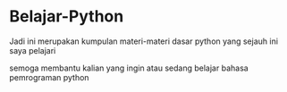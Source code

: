 # Belajar-Python

Jadi ini merupakan kumpulan materi-materi dasar python yang sejauh ini saya pelajari

semoga membantu kalian yang ingin atau sedang belajar bahasa pemrograman python
